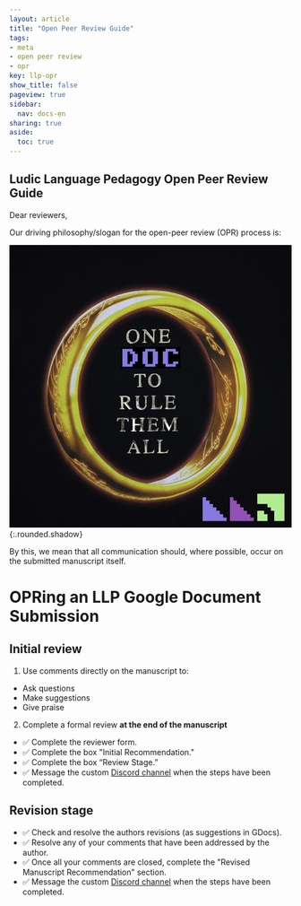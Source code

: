 ```yaml
---
layout: article
title: "Open Peer Review Guide"
tags:
- meta
- open peer review
- opr
key: llp-opr
show_title: false
pageview: true
sidebar:
  nav: docs-en
sharing: true
aside:
  toc: true
---
```


<!--more-->


## Ludic Language Pedagogy Open Peer Review Guide

Dear reviewers, 

Our driving philosophy/slogan for the open-peer review (OPR) process is:

![](/assets/images/opr-ring.png){:.rounded.shadow}

By this, we mean that all communication should, where possible, occur on the submitted manuscript itself.


# OPRing an LLP Google Document Submission

## Initial review 

1. Use comments directly on the manuscript to:

- Ask questions
- Make suggestions
- Give praise

2. Complete a formal review **at the end of the manuscript**

- ✅ Complete the reviewer form.
- ✅ Complete the box "Initial Recommendation."
- ✅ Complete the box “Review Stage.” 
- ✅ Message the custom [Discord channel](https://discord.gg/je9QZsnntf) when the steps have been completed.

## Revision stage

- ✅ Check and resolve the authors revisions (as suggestions in GDocs).
- ✅ Resolve any of your comments that have been addressed by the author.
- ✅ Once all your comments are closed, complete the "Revised Manuscript Recommendation" section.
- ✅ Message the custom [Discord channel](https://discord.gg/je9QZsnntf) when the steps have been completed.